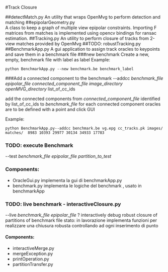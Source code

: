 #Track Closure

##detectMatch.py
An utility that wraps OpenMvg to perform detection and matching
##epipolarGeometry.py  
A class to keep a graph of multiple view epipolar constraints.
Importing F matrices from matches is implemented using opencv bindings for ransac estimation.
##Tracking.py
An utility to perform closure of tracks from 2-view matches provided by OpenMvg 
##TODO: robustTracking.py
##BenchmarkApp.py
A gui application to assign track oracles to keypoints and save them in a benchmark file
###new benchmark
Create a new, empty, benchmark file with label as label
Example:
```
python BenchmarkApp.py --new benchmark.be benchmark_label
```
###Add a connected component to the benchmark
--addcc *benchmark_file* *epipolar_file* *connected_component_file* *image_directory* *openMVG_directory* list_of_cc_ids

add the connected components from *connected_component_file* identified by list_of_cc_ids to *benchmark_file* for each connected component oracles are to be defined with a point and click GUI

Example:
```
python BenchmarkApp.py--addcc benchmark.be vg.epg cc_tracks.pk images/ matches/  8983 10393 29977 30134 34933 17783
```
### TODO: execute Benchmark
--test *benchmark_file* *epipolar_file* *partition_to_test*

### Components: 

*   OracleGui.py
implementa la gui di benchmarkApp.py
*   benchmark.py
implementa le logiche del benchmark , usato in benchmarkApp

### TODO: live benchmark - interactiveClosure.py
--live *benchmark_file* *epipolar_file* ?
interactively debug robust closure of partitions of benchmark file
stato: in lavorazione
implementa funzioni per realizzare una chiusura robusta controllando ad ogni inserimento di punto
#### Components: 
*   interactiveMerge.py 
*   mergeException.py
*   printOperation.py
*   partitionTransfer.py




